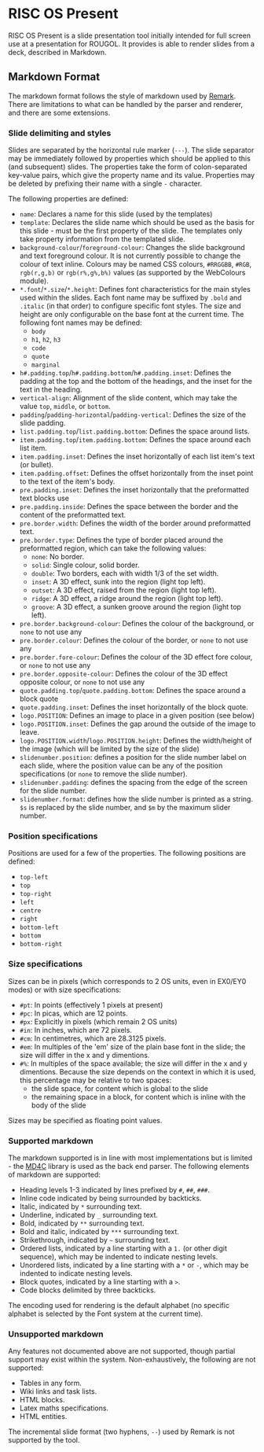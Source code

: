 # RISC OS Present

RISC OS Present is a slide presentation tool initially intended for full screen use at a presentation for ROUGOL. It provides is able to render slides from a deck, described in Markdown.

## Markdown Format

The markdown format follows the style of markdown used by [Remark](https://github.com/gnab/remark). There are limitations to what can be handled by the parser and renderer, and there are some extensions.

### Slide delimiting and styles

Slides are separated by the horizontal rule marker (`---`). The slide separator may be immediately
followed by properties which should be applied to this (and subsequent) slides. The properties take the form of colon-separated key-value pairs, which give the property name and its value. Properties may be deleted by prefixing their name with a single `-` character.

The following properties are defined:

* `name`: Declares a name for this slide (used by the templates)
* `template`: Declares the slide name which should be used as the basis for this slide - must be the first property of the slide. The templates only take property information from the templated slide.
* `background-colour`/`foreground-colour`: Changes the slide background and text foreground colour. It is not currently possible to change the colour of text inline. Colours may be named CSS colours, `#RRGGBB`, `#RGB`, `rgb(r,g,b)` or `rgb(r%,g%,b%)` values (as supported by the WebColours module).
* `*.font`/`*.size`/`*.height`: Defines font characteristics for the main styles used within the slides. Each font name may be suffixed by `.bold` and `.italic` (in that order) to configure specific font styles. The size and height are only configurable on the base font at the current time. The following font names may be defined:
    * `body`
    * `h1`, `h2`, `h3`
    * `code`
    * `quote`
    * `marginal`
* `h#.padding.top`/`h#.padding.bottom`/`h#.padding.inset`: Defines the padding at the top and the bottom of the headings, and the inset for the text in the heading.
* `vertical-align`: Alignment of the slide content, which may take the value `top`, `middle`, or `bottom`.
* `padding`/`padding-horizontal`/`padding-vertical`: Defines the size of the slide padding.
* `list.padding.top`/`list.padding.bottom`: Defines the space around lists.
* `item.padding.top`/`item.padding.bottom`: Defines the space around each list item.
* `item.padding.inset`: Defines the inset horizontally of each list item's text (or bullet).
* `item.padding.offset`: Defines the offset horizontally from the inset point to the text of the item's body.
* `pre.padding.inset`: Defines the inset horizontally that the preformatted text blocks use
* `pre.padding.inside`: Defines the space between the border and the content of the preformatted text.
* `pre.border.width`: Defines the width of the border around preformatted text.
* `pre.border.type`: Defines the type of border placed around the preformatted region, which can take the following values:
    * `none`: No border.
    * `solid`: Single colour, solid border.
    * `double`: Two borders, each with width 1/3 of the set width.
    * `inset`: A 3D effect, sunk into the region (light top left).
    * `outset`: A 3D effect, raised from the region (light top left).
    * `ridge`: A 3D effect, a ridge around the region (light top left).
    * `groove`: A 3D effect, a sunken groove around the region (light top left).
* `pre.border.background-colour`: Defines the colour of the background, or `none` to not use any
* `pre.border.colour`: Defines the colour of the border, or `none` to not use any
* `pre.border.fore-colour`: Defines the colour of the 3D effect fore colour, or `none` to not use any
* `pre.border.opposite-colour`: Defines the colour of the 3D effect opposite colour, or `none` to not use any
* `quote.padding.top`/`quote.padding.bottom`: Defines the space around a block quote
* `quote.padding.inset`: Defines the inset horizontally of the block quote.
* `logo.POSITION`: Defines an image to place in a given position (see below)
* `logo.POSITION.inset`: Defines the gap around the outside of the image to leave.
* `logo.POSITION.width`/`logo.POSITION.height`: Defines the width/height of the image (which will be limited by the size of the slide)
* `slidenumber.position`: defines a position for the slide number label on each slide, where the position value can be any of the position specifications (or `none` to remove the slide number).
* `slidenumber.padding`: defines the spacing from the edge of the screen for the slide number.
* `slidenumber.format`: defines how the slide number is printed as a string. `$s` is replaced by the slide number, and `$m` by the maximum slider number.

### Position specifications

Positions are used for a few of the properties. The following positions are defined:

* `top-left`
* `top`
* `top-right`
* `left`
* `centre`
* `right`
* `bottom-left`
* `bottom`
* `bottom-right`

### Size specifications

Sizes can be in pixels (which corresponds to 2 OS units, even in EX0/EY0 modes) or with size specifications:

* `#pt`: In points (effectively 1 pixels at present)
* `#pc`: In picas, which are 12 points.
* `#px`: Explicitly in pixels (which remain 2 OS units)
* `#in`: In inches, which are 72 pixels.
* `#cm`: In centimetres, which are 28.3125 pixels.
* `#em`: In multiples of the 'em' size of the plain base font in the slide; the size will differ in the x and y dimentions.
* `#%`: In multiples of the space available; the size will differ in the x and y dimentions. Because the size depends on the context in which it is used, this percentage may be relative to two spaces:
    * the slide space, for content which is global to the slide
    * the remaining space in a block, for content which is inline with the body of the slide

Sizes may be specified as floating point values.

### Supported markdown

The markdown supported is in line with most implementations but is limited - the [MD4C](https://github.com/mity/md4c) library is used as the back end parser. The following elements of markdown are supported:

* Heading levels 1-3 indicated by lines prefixed by `#`, `##`, `###`.
* Inline code indicated by being surrounded by backticks.
* Italic, indicated by `*` surrounding text.
* Underline, indicated by `_` surrounding text.
* Bold, indicated by `**` surrounding text.
* Bold and italic, indicated by `***` surrounding text.
* Strikethrough, indicated by `~` surrounding text.
* Ordered lists, indicated by a line starting with a `1.` (or other digit sequence), which may be indented to indicate nesting levels.
* Unordered lists, indicated by a line starting with a `*` or `-`, which may be indented to indicate nesting levels.
* Block quotes, indicated by a line starting with a `>`.
* Code blocks delimited by three backticks.

The encoding used for rendering is the default alphabet (no specific alphabet is selected by the Font system at the current time).

### Unsupported markdown

Any features not documented above are not supported, though partial support may exist within the system. Non-exhaustively, the following are not supported:

* Tables in any form.
* Wiki links and task lists.
* HTML blocks.
* Latex maths specifications.
* HTML entities.

The incremental slide format (two hyphens, `--`) used by Remark is not supported by the tool.

